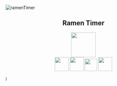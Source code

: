 ![ramenTimer](https://〜.gif)

<h2 align="center">Ramen Timer</h2>

<p align="center">
  <a href="vue公式サイトURL"><img src="https://〜.png" width="80px;" /></a>
  <br>
  <a href="PWA公式サイトURL"><img src="https://〜.png" height="45px;" /></a>
  <a href="Firebase公式サイトURL"><img src="https://〜.png" height="45px;" /></a>
  <a href="firealpaca公式サイトURL"><img src="https://〜.png" height="40px;" /></a>
  <a href="sweetalert公式サイトURL"><img src="https://〜.png" height="45px;" /></a>
</p>ï